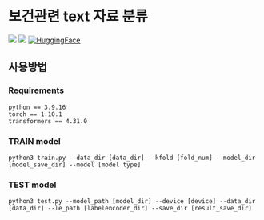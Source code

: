 # 보건관련 text 자료 분류 

<img src="https://img.shields.io/badge/PyTorch-EE4C2C?style=flat&logo=PyTorch&logoColor=white"/>&nbsp;<img src="https://img.shields.io/badge/Python-3776AB?style=square&logo=Python&logoColor=white"/>&nbsp;[![HuggingFace](https://img.shields.io/badge/%F0%9F%A4%97-Hugging%20face-yellow)](https://huggingface.co/models?filter=keytotext)&nbsp;
## 사용방법
### Requirements
    python == 3.9.16
    torch == 1.10.1
    transformers == 4.31.0
### TRAIN model
    python3 train.py --data_dir [data_dir] --kfold [fold_num] --model_dir [model_save_dir] --model [model type]

### TEST model
    python3 test.py --model_path [model_dir] --device [device] --data_dir [data_dir] --le_path [labelencoder_dir] --save_dir [result_save_dir]
